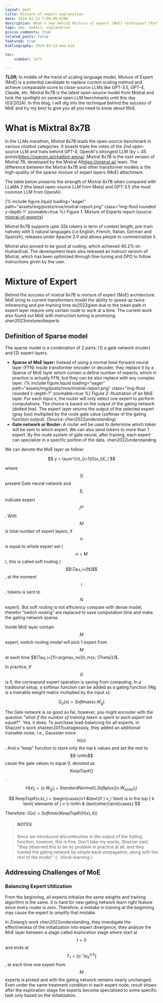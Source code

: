 ```yaml
---
layout: post
title: Mixture of expert explanation
date: 2024-03-23 7:00:00-0700
description: What's new behind Mixture of expert (MoE) technique? [Part 1]
tags: moe, models, explanation
giscus_comments: true
related_posts: false
featured: true
bibliography: 2024-03-23-moe.bib

toc:
    sidebar: left

---
```


***TLDR;*** In middle of the trend of scaling language model, Mixture of Expert (MoE) is a potential candidate to replace current scaling method and achieve comparable score to close-source LLMs like GPT-3.5, GPT-4, Claude, etc. Mixtral 8x7B is the latest open-source model from Mistral and took the spotlight on several open LLM benchmarks until this day (03/2024). In this blog, I will dig into the technique behind the success of MoE and try my best to give you all you need to know about MoE.

# What is Mixtral 8x7B
In the LLMs marathon, Mixtral 8x7B leads the open-source benchmark in various chatbot categories. It boasts triple the votes of the 2nd open-source LLM and trails behind GPT-4, OpenAI's strongest LLM (by ~ 45 points)<d-footnote>https://openlm.ai/chatbot-arena/</d-footnote>. Mixtral 8x7B is the next version of Mixtral 7B, developed by the Mistral AI<d-footnote>https://mistral.ai/</d-footnote> team. The difference between the Mixtral 8x7B and other transformer models is the high-quality of the sparse mixture of expert layers (MoE) attachment.

The table below presents the strength of Mixtral 8x7B when compared with LLaMA 2 (the latest open-source LLM from Meta) and GPT-3.5 (the most common LLM from OpenAI). 


{% include figure.liquid loading="eager" path="assets/img/posts/moe/mistral-report.png" class="img-fluid rounded z-depth-1" zoomable=true %}
Figure 1: Mixture of Experts report (source: [mixtral-of-experts](https://mistral.ai/news/mixtral-of-experts/))


Mixtral 8x7B supports upto 32k tokens in term of context length, pre-train natively with 5 natural languages (i.e English, French, Italian, German and Spanish), releases under Apache 2.0 and allows people to commercialize it.

Mixtral also proved to be good at coding, which achieved 40.2% on HumanEval. The development team also released an Instruct version of Mixtral, which has been optimized through fine-tuning and DPO to follow instructions given by the user.


# Mixture of Expert
Behind the success of mixtral 8x7B is mixture of expert (MoE) architecture. MoE bring to current transformers model the ability to speed up twice inferencing and pre-training time <d-cite>du2022glam</d-cite> due to the token path in expert layer require only certain node to work at a time. The current work also found out MoE with instruction tuning is promising. <d-cite>shen2023mixtureofexperts</d-cite>

## Definition of Sparse model
The sparse model is a combination of 2 parts: (1) a gate network (router) and (2) expert layers.

- **Sparse of MoE layer:** Instead of using a normal feed-forward neural layer (FFN) inside transformer encoder or decoder, they replace it by a Sparse of MoE layer which contain a define number of experts, which in practice is actually FFN, but they can be also replace with any complex layer.
{% include figure.liquid loading="eager" path="assets/img/posts/moe/mistral-report.png" class="img-fluid rounded z-depth-1" zoomable=true %}
Figure 2: Illustration of an MoE layer. For each input x, the router will only select one expert to perform computations. The choice is based on the output of the gating network (dotted line). The expert layer returns the output of the selected expert (gray box) multiplied by the route gate value (softmax of the gating function output). (Source: <d-cite>chen2022understanding</d-cite>)
- **Gate network or Router:** A router will be used to determine which token will be sent to which expert. We can also send tokens to more than 1 expert. By the route system of gate neural, after training, each expert can specialize in a specific portion of the data. <d-cite>chen2022understanding</d-cite>

We can denote the MoE layer as follow:

$$ 
y = \sum^{n}_{i=1}G(x_i)E_i
$$

where $$G$$ present Gate neural network and $$E_i$$ indicate expert $$i^{th}$$. With $$M$$ is total number of expert layers, if $$n$$ is equal to whole expert set ($$n=M$$), this is called soft routing ($$\Tau_i=[N]$$, at the moment $$i$$, tokens is sent to $$N$$ expert). But soft routing is not efficiency compare with dense model, therefor “switch routing” are replaced to save computation time and make the gating network sparse.

Inside MoE layer contain $$M$$ expert, switch routing model will pick 1 expert from $$M$$ at each time $$\Tau_i=[1]=argmax_m({h_m(x; \Theta)})$. 

In practice, if $$G$$ is 0, the correspond expert operation is saving from computing.  In a traditional setup, a softmax function can be added as a gating function (Wg is a trainable weight matrix multiplied by the input x):

$$ 
G_{\sigma}(x)=Softmax(x.W_g)
$$

The Gate network is so good so far, however, you might encouter with the question *"what if the number of training token is spent to each expert not equal?"*. Yes, it does. To purchase load-balancing for all experts, in Shazzer's work <d-cite>shazeer2017outrageously</d-cite>, they added an additional trainable noise, i.e., Gaussian noice $$H(x)$$. And a “keep” function to store only the top k values and set the rest to $$-\infin$$ cause the gate values to equal 0, denoted as $$KeepTopK()$$. 

$$
H(x)_i=(x.W_g)_i+StandardNormal().Softplus((x.W_{noise})_i)
$$

$$
KeepTopK(v,k)_i = \begin{cases}v1  &\text{if } v_i \text{ is in the top } k \text{ elements of } v \\-\infin & \text{other}\end{cases}
$$

Therefore: $G(x) = Softmax(KeepTopK(H(x), k))$

> ##### NOTES
>
> Since we introduced discontinuities in the output of the 
> Gating function, however, this is fine. 
> Don’t take my words, Shazzer said, “they observed this to be no problem 
> in practice at all, 
> and they trained the gating network by simple back-propagation, 
> along with the rest of the model.”
{: .block-warning }

## Addressing Challenges of MoE

<!-- ### Discontinuities in Routing

While sparse routing model saves computation and greatly reduces the inference times, it also causes discontinuities in routing<d-cite>shazeer2017outrageously</d-cite>. From the beginning, they added independently Gaussian noise $$H(x)_i = (x.W_g)_i + StandardNormal()$$, but in practice, they showed that even a small perturbation of the gating network outputs may change the router behavior drastically.

From there, we can think of a additional loss function to allow the expert to receive roughly equal numbers of training example. However, when the training example come with a discrete quantity, it can not be used in back propagation. The problem can be solved by adding a smooth transition (smooth estimator $$Load(X)$$) between different routing behaviors (to make the router more stable). -->

### Balancing Expert Utilization

From the beginning, all experts initialize the same weights and training algorithm is the same. It is hard for new gating network learn right feature since every router is zero. Therefore, a mistake in training at the beginning may cause the expert to amplify that mistake.

In Zixiang’s work <d-cite>chen2022understanding</d-cite>, they investigate the effectiveness of the initialization into expert divergence, they analyze the MoE layer between a stage called exploration stage where start at $$t=0$$ and ends at $$T_1 = [\eta^-1\sigma_0^0.5]$$, at each time one expert from $$M$$ experts is picked and with the gating network remains nearly unchanged. Even under the same treatment condition in each expert node, result shows after the exploration stage the experts become specialized to some specific task only based on the initialization. 
